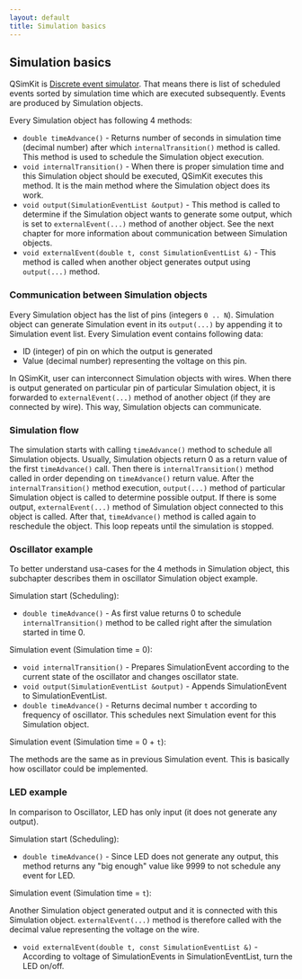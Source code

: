 ```yaml
---
layout: default
title: Simulation basics
---
```


## Simulation basics

QSimKit is [Discrete event simulator](http://en.wikipedia.org/wiki/Discrete_event_simulation). That means
there is list of scheduled events sorted by simulation time which are executed subsequently. Events are
produced by Simulation objects.

Every Simulation object has following 4 methods:

* `double timeAdvance()` - Returns number of seconds in simulation time (decimal number) after which `internalTransition()` method is called. This method is used to schedule the Simulation object execution.
* `void internalTransition()` - When there is proper simulation time and this Simulation object should be executed, QSimKit executes this method. It is the main method where the Simulation object does its work.
* `void output(SimulationEventList &output)` - This method is called to determine if the Simulation object wants to generate some output, which is set to `externalEvent(...)` method of another object. See the next chapter for more information about communication between Simulation objects.
* `void externalEvent(double t, const SimulationEventList &)` - This method is called when another object generates output using `output(...)` method.

### Communication between Simulation objects

Every Simulation object has the list of pins (integers `0 .. N`). Simulation object can generate Simulation event in its `output(...)` by appending
it to Simulation event list. Every Simulation event contains following data:

* ID (integer) of pin on which the output is generated
* Value (decimal number) representing the voltage on this pin.

In QSimKit, user can interconnect Simulation objects with wires. When there is output generated on particular pin of particular Simulation object,
it is forwarded to `externalEvent(...)` method of another object (if they are connected by wire). This way, Simulation objects can communicate.

### Simulation flow

The simulation starts with calling `timeAdvance()` method to schedule all Simulation objects. Usually, Simulation objects return 0 as a
return value of the first `timeAdvance()` call. Then there is `internalTransition()` method called in order depending on `timeAdvance()` return
value. After the `internalTransition()` method execution, `output(...)` method of particular Simulation object is called to determine possible
output. If there is some output, `externalEvent(...)` method of Simulation object connected to this object is called. After that, `timeAdvance()`
method is called again to reschedule the object. This loop repeats until the simulation is stopped.

### Oscillator example

To better understand usa-cases for the 4 methods in Simulation object, this subchapter describes them in oscillator Simulation object example.

Simulation start (Scheduling):

* `double timeAdvance()` - As first value returns 0 to schedule `internalTransition()` method to be called right after the simulation started in time 0.

Simulation event (Simulation time = 0):

* `void internalTransition()` - Prepares SimulationEvent according to the current state of the oscillator and changes oscillator state.
* `void output(SimulationEventList &output)` - Appends SimulationEvent to SimulationEventList.
* `double timeAdvance()` - Returns decimal number `t` according to frequency of oscillator. This schedules next Simulation event for this Simulation object.

Simulation event (Simulation time = 0 + `t`):

The methods are the same as in previous Simulation event. This is basically how oscillator could be implemented.

### LED example

In comparison to Oscillator, LED has only input (it does not generate any output).

Simulation start (Scheduling):

* `double timeAdvance()` - Since LED does not generate any output, this method returns any "big enough" value like 9999 to not schedule any event for LED.

Simulation event (Simulation time = `t`):

Another Simulation object generated output and it is connected with this Simulation object. `externalEvent(...)` method is therefore called with the
decimal value representing the voltage on the wire.

* `void externalEvent(double t, const SimulationEventList &)` - According to voltage of SimulationEvents in SimulationEventList, turn the LED on/off.

